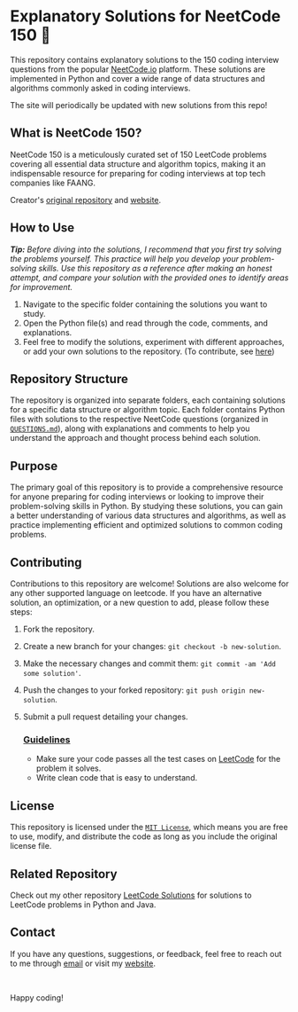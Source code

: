 # Explanatory Solutions for NeetCode 150 🚀

This repository contains explanatory solutions to the 150 coding interview questions from the popular [NeetCode.io](https://neetcode.io/) platform. These solutions are implemented in Python and cover a wide range of data structures and algorithms commonly asked in coding interviews.

The site will periodically be updated with new solutions from this repo!

## What is NeetCode 150?

NeetCode 150 is a meticulously curated set of 150 LeetCode problems covering all essential data structure and algorithm topics, making it an indispensable resource for preparing for coding interviews at top tech companies like FAANG.

Creator's [original repository](https://github.com/neetcode-gh/leetcode) and [website](https://neetcode.io/).

## How to Use

<i><b>Tip:</b> Before diving into the solutions, I recommend that you first try solving the problems yourself. This practice will help you develop your problem-solving skills. Use this repository as a reference after making an honest attempt, and compare your solution with the provided ones to identify areas for improvement. </i>


1. Navigate to the specific folder containing the solutions you want to study.
2. Open the Python file(s) and read through the code, comments, and explanations.
3. Feel free to modify the solutions, experiment with different approaches, or add your own solutions to the repository. (To contribute, see [here](#contributing))

## Repository Structure

The repository is organized into separate folders, each containing solutions for a specific data structure or algorithm topic. Each folder contains Python files with solutions to the respective NeetCode questions (organized in [`QUESTIONS.md`](QUESTIONS.md)), along with explanations and comments to help you understand the approach and thought process behind each solution.

## Purpose

The primary goal of this repository is to provide a comprehensive resource for anyone preparing for coding interviews or looking to improve their problem-solving skills in Python. By studying these solutions, you can gain a better understanding of various data structures and algorithms, as well as practice implementing efficient and optimized solutions to common coding problems.

## Contributing

Contributions to this repository are welcome! Solutions are also welcome for any other supported language on leetcode. If you have an alternative solution, an optimization, or a new question to add, please follow these steps:

1. Fork the repository.
2. Create a new branch for your changes: `git checkout -b new-solution`.
3. Make the necessary changes and commit them: `git commit -am 'Add some solution'`.
4. Push the changes to your forked repository: `git push origin new-solution`.
5. Submit a pull request detailing your changes.

    ### <u>Guidelines</u>

    - Make sure your code passes all the test cases on [LeetCode](https://leetcode.com/) for the problem it solves.
    - Write clean code that is easy to understand.

## License

This repository is licensed under the [`MIT License`](LICENSE), which means you are free to use, modify, and distribute the code as long as you include the original license file.

## Related Repository

Check out my other repository [LeetCode Solutions](https://github.com/shrenik-jain/Leet-Code-Solutions) for solutions to LeetCode problems in Python and Java.

## Contact

If you have any questions, suggestions, or feedback, feel free to reach out to me through [email](mailto:shrenikkjain81@gmail.com) or visit my [website](https://shrenik-jain.github.io/).

<br>

Happy coding!
